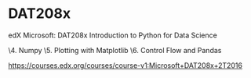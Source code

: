 # DAT208x

edX
Microsoft: DAT208x Introduction to Python for Data Science

\4. Numpy
\5. Plotting with Matplotlib
\6. Control Flow and Pandas

https://courses.edx.org/courses/course-v1:Microsoft+DAT208x+2T2016

